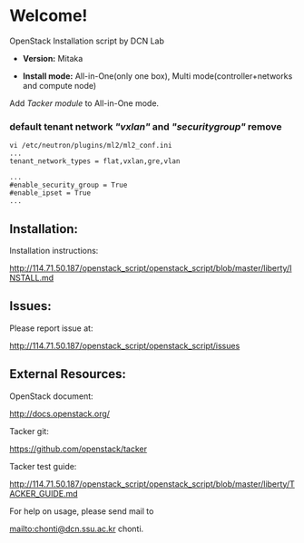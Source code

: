 # Welcome!

OpenStack Installation script by DCN Lab

* **Version:** Mitaka

* **Install mode:** All-in-One(only one box), Multi mode(controller+networks and compute node)

Add *Tacker module* to All-in-One mode.

### default tenant network *"vxlan"* and  *"securitygroup"* remove

```
vi /etc/neutron/plugins/ml2/ml2_conf.ini
...
tenant_network_types = flat,vxlan,gre,vlan

...
#enable_security_group = True
#enable_ipset = True
...
```


## Installation:

Installation instructions:

http://114.71.50.187/openstack_script/openstack_script/blob/master/liberty/INSTALL.md


## Issues:

Please report issue at:

http://114.71.50.187/openstack_script/openstack_script/issues


## External Resources:

OpenStack document:

http://docs.openstack.org/

Tacker git:

https://github.com/openstack/tacker

Tacker test guide:

http://114.71.50.187/openstack_script/openstack_script/blob/master/liberty/TACKER_GUIDE.md

For help on usage, please send mail to

<mailto:chonti@dcn.ssu.ac.kr> chonti.
